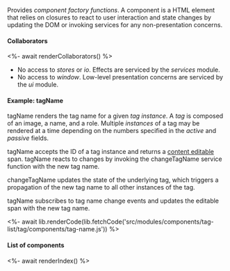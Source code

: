 Provides _component factory functions_. A component is a HTML element that relies on closures to react to user interaction and state changes by updating the DOM or invoking services for any non-presentation concerns.

#### Collaborators

<%- await renderCollaborators() %>

- No access to _stores_ or _io_. Effects are serviced by the _services_ module.
- No access to _window_. Low-level presentation concerns are serviced by the _ui_ module.

#### Example: tagName

tagName renders the tag name for a given _tag instance_. A _tag_ is composed of an image, a name, and a role. Multiple _instances_ of a tag may be rendered at a time depending on the numbers specified in the _active_ and _passive_ fields.

tagName accepts the ID of a tag instance and returns a [content editable](https://developer.mozilla.org/en-US/docs/Web/Guide/HTML/Editable_content) span. tagName reacts to changes by invoking the changeTagName service function with the new tag name.

changeTagName updates the state of the underlying tag, which triggers a propagation of the new tag name to all other instances of the tag.

tagName subscribes to tag name change events and updates the editable span with the new tag name.

<%- await lib.renderCode(lib.fetchCode('src/modules/components/tag-list/tag/components/tag-name.js')) %>

#### List of components

<%- await renderIndex() %>
